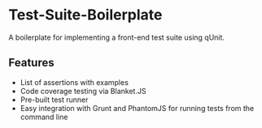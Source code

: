 Test-Suite-Boilerplate
======================
A boilerplate for implementing a front-end test suite using qUnit.

Features
----
- List of assertions with examples
- Code coverage testing via Blanket.JS
- Pre-built test runner
- Easy integration with Grunt and PhantomJS for running tests from the command line